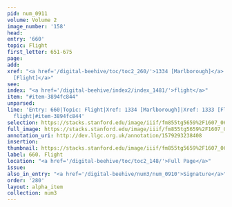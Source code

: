 ```yaml
---
pid: num_0911
volume: Volume 2
image_number: '158'
head: 
entry: '660'
topic: Flight
first_letter: 651-675
page: 
add: 
xref: "<a href='/digital-beehive/toc/toc2_260/'>1334 [Marlborough]</a>|<a href='/digital-beehive/toc/toc2_260/'>1333
  [Flight]</a>"
see: 
index: "<a href='/digital-beehive/index2/index_1481/'>flight</a>"
item: "#item-3894fc844"
unparsed: 
line: 'Entry: 660|Topic: Flight|Xref: 1334 [Marlborough]|Xref: 1333 [Flight]|Index:
  flight|#item-3894fc844'
selection: https://stacks.stanford.edu/image/iiif/fm855tg5659%2F1607_0625/897,1558,2797,669/full/0/default.jpg
full_image: https://stacks.stanford.edu/image/iiif/fm855tg5659%2F1607_0625/full/full/0/default.jpg
annotation_uri: http://dev.llgc.org.uk/annotation/1579293238408
insertion: 
thumbnail: https://stacks.stanford.edu/image/iiif/fm855tg5659%2F1607_0625/897,1558,600,180/250,/0/default.jpg
label: 660. Flight
location: "<a href='/digital-beehive/toc/toc2_148/'>Full Page</a>"
issue: 
also_in_entry: "<a href='/digital-beehive/num3/num_0910'>Signature</a>"
order: '280'
layout: alpha_item
collection: num3
---
```

